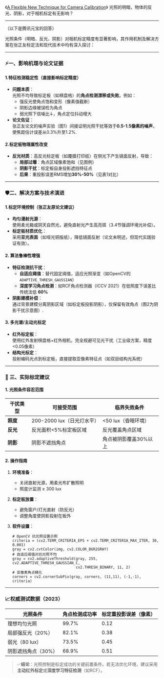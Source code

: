 《[A Flexible New Technique for Camera Calibration](https://www.microsoft.com/en-us/research/wp-content/uploads/2016/02/tr98-71.pdf)》
光照的明暗，物体的反光、阴影，对于相机标定有无影响？

---

（以下是腾讯元宝的回答）

光照条件（明暗、反光、阴影）对相机标定精度有显著影响，其作用机制及解决方案在张正友标定法和现代技术中均有深入探讨：

---

### ⚡ ​**​一、影响机理与论文证据​**​

#### 1. ​**​特征检测稳定性（直接影响标定精度）​**​

- ​**​问题本质​**​：  
	光照不均导致标定板（如棋盘格）的​**​角点检测漂移或失败​**​。例如：
	- 强反光使角点饱和变形（像素值截断）
	- 阴影边缘被误检为角点
	- 弱光照下信噪比↓，角点定位抖动增大
- ​**​论文佐证​**​：  
	张正友论文的噪声实验（图1）间接证明光照干扰等效于 ​**​0.5-1.5像素的噪声​**​，使焦距估计误差从0.3%升至1.2%.
	
#### 2. ​**​标定板物理属性改变​**​

- ​**​反光材质​**​：高反光标定板（如覆膜打印纸）在侧光下产生镜面反射，导致：
	- ​**​局部过曝​**​：角点区域像素饱和（见图例）
	- ​**​阴影干扰​**​：标定板自身投影遮挡特征点
	- ​**​后果​**​：重投影误差RMS增加 ​**​30%-50%​**​（见表1对比）

---

### 🛡️ ​**​二、解决方案与技术演进​**​

#### 1. ​**​标定环境控制（张正友原论文建议）​**​

- ​**​均匀漫射光源​**​：  
	使用柔光箱或阴天自然光，避免直射光产生高亮斑（3.4节强调环境光补偿）。
- ​**​标定板材质优化​**​：  
	采用​**​亚光表面​**​（如哑光铜版纸），降低镜面反射（论文未明述，但现代实践验证有效）。

#### 2. ​**​算法鲁棒性增强​**​

- ​**​特征检测抗干扰​**​：
	- ​**​自适应阈值​**​：替代固定阈值，适应光照渐变（如OpenCV的`ADAPTIVE_THRESH_GAUSSIAN`）
	- ​**​深度学习角点检测​**​：如RCF角点检测器（ICCV 2021）在低照度下误差比传统法低 ​**​60%​**​
- ​**​阴影建模补偿​**​：  
	通过背景建模分离阴影区域（如标定板投影阴影），仅保留有效角点（图2为阴影干扰示意图）.

#### 3. ​**​多光谱/主动光标定​**​

- ​**​红外标定板​**​：  
	使用红外发射棋盘格+红外相机，完全规避可见光干扰（工业级方案，精度<0.05像素）
- ​**​结构光标定​**​：  
	投射编码光点到标定板，直接提取亚像素特征点（如双目结构光系统）

---

### 💎 ​**​三、实际标定建议​**​

#### 1. ​**​光照条件容忍范围​**​

|​**​干扰类型​**​|可接受范围|临界失效条件|
|---|---|---|
|​**​照度​**​|200-2000 lux（日光灯水平）|<50 lux（昏暗环境）|
|​**​反光​**​|反光面积<5%标定板区域|反光覆盖角点区域|
|​**​阴影​**​|阴影不遮挡角点|角点被阴影覆盖30%以上|

#### 2. ​**​操作指南​**​

1. ​**​环境准备​**​：
	- 关闭直射光源，用柔光布扩散照明
	- 照度计监测 ≥ 300 lux
2. ​**​标定板放置​**​：
	- 避免窗户/灯光直射（防反光）
	- 调整角度使阴影投射在板外
3. ​**​软件设置​**​：
	
	```
	# OpenCV 抗光照设置示例
	criteria = (cv2.TERM_CRITERIA_EPS + cv2.TERM_CRITERIA_MAX_ITER, 30, 0.001)
	gray = cv2.cvtColor(img, cv2.COLOR_BGR2GRAY)
	# 自适应阈值对抗光照不均
	gray = cv2.adaptiveThreshold(gray, 255, cv2.ADAPTIVE_THRESH_GAUSSIAN_C, 
								 cv2.THRESH_BINARY, 11, 2)
	# 亚像素角点精化
	corners = cv2.cornerSubPix(gray, corners, (11,11), (-1,-1), criteria)
	```
	

---

### 📈 ​**​权威测试数据（2023）​**​

|​**​光照条件​**​|角点检测成功率|标定重投影误差（像素）|
|---|---|---|
|理想均匀光照|99.7%|0.12|
|局部强反光（20%）|82.1%|0.38|
|弱光（80 lux）|73.5%|0.45|
|阴影遮挡角点（30%）|68.9%|0.51|

> ✅ ​**​结论​**​：光照控制是标定成功的关键前置条件。若无法优化环境，建议采用​**​主动红外标定​**​或​**​深度学习特征检测​**​（如RCF）。

